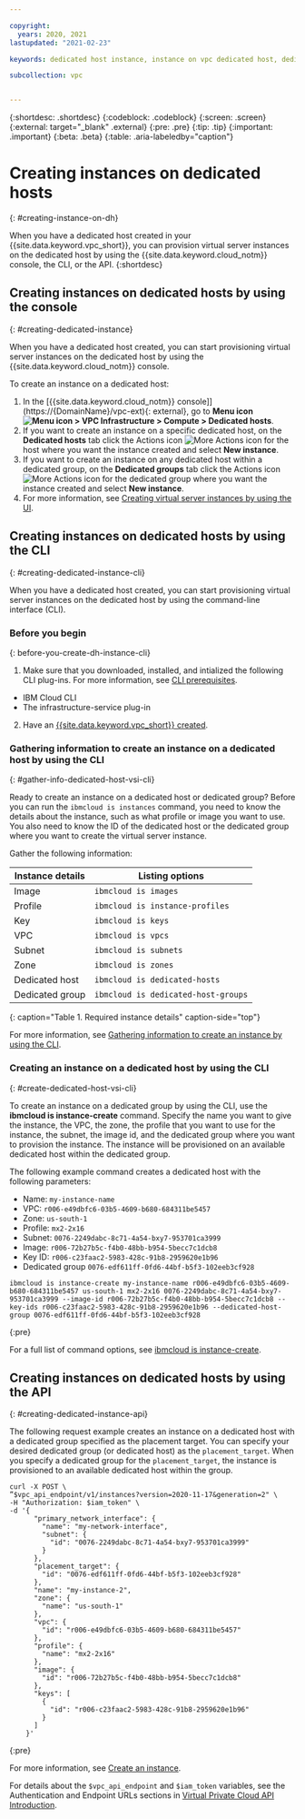 ```yaml
---

copyright:
  years: 2020, 2021 
lastupdated: "2021-02-23"

keywords: dedicated host instance, instance on vpc dedicated host, dedicated instance

subcollection: vpc


---
```


{:shortdesc: .shortdesc}
{:codeblock: .codeblock}
{:screen: .screen}
{:external: target="_blank" .external}
{:pre: .pre}
{:tip: .tip}
{:important: .important}
{:beta: .beta}
{:table: .aria-labeledby="caption"}

# Creating instances on dedicated hosts 
{: #creating-instance-on-dh}

When you have a dedicated host created in your {{site.data.keyword.vpc_short}}, you can provision virtual server instances on the dedicated host by using the {{site.data.keyword.cloud_notm}} console, the CLI, or the API.
{:shortdesc}

## Creating instances on dedicated hosts by using the console
{: #creating-dedicated-instance}

When you have a dedicated host created, you can start provisioning virtual server instances on the dedicated host by using the {{site.data.keyword.cloud_notm}} console. 

To create an instance on a dedicated host:
1. In the [{{site.data.keyword.cloud_notm}} console]](https://{DomainName}/vpc-ext){: external}, go to **Menu icon ![Menu icon](../icons/icon_hamburger.svg) > VPC Infrastructure > Compute > Dedicated hosts**. 
2. If you want to create an instance on a specific dedicated host, on the **Dedicated hosts** tab click the Actions icon ![More Actions icon](../icons/action-menu-icon.svg) for the host where you want the instance created and select **New instance**.
3. If you want to create an instance on any dedicated host within a dedicated group, on the **Dedicated groups** tab click the Actions icon ![More Actions icon](../icons/action-menu-icon.svg) for the dedicated group where you want the instance created and select **New instance**.
4. For more information, see [Creating virtual server instances by using the UI](/docs/vpc?topic=vpc-creating-virtual-servers). 

## Creating instances on dedicated hosts by using the CLI
{: #creating-dedicated-instance-cli}

When you have a dedicated host created, you can start provisioning virtual server instances on the dedicated host by using the command-line interface (CLI). 

### Before you begin
{: before-you-create-dh-instance-cli}

1. Make sure that you downloaded, installed, and intialized the following CLI plug-ins. For more information, see [CLI prerequisites](/docs/vpc?topic=vpc-set-up-environment#cli-prerequisites-setup). 
  * IBM Cloud CLI
  * The infrastructure-service plug-in
2. Have an [{{site.data.keyword.vpc_short}} created](/docs/vpc?topic=vpc-creating-a-vpc-using-cli).

### Gathering information to create an instance on a dedicated host by using the CLI
{: #gather-info-dedicated-host-vsi-cli}

Ready to create an instance on a dedicated host or dedicated group? Before you can run the `ibmcloud is instances` command, you need to know the details about the instance, such as what profile or image you want to use. You also need to know the ID of the dedicated host or the dedicated group where you want to create the virtual server instance. 

Gather the following information:

|    Instance details   |  Listing options                |
| --------------------- | --------------------------------|
| Image                 | `ibmcloud is images`            | 
| Profile               | `ibmcloud is instance-profiles` |
| Key                   | `ibmcloud is keys`              | 
| VPC                   | `ibmcloud is vpcs`              | 
| Subnet                | `ibmcloud is subnets`           | 
| Zone                  | `ibmcloud is zones`             | 
| Dedicated host        | `ibmcloud is dedicated-hosts`   |  
| Dedicated group       | `ibmcloud is dedicated-host-groups`|  
{: caption="Table 1. Required instance details" caption-side="top"} 

For more information, see [Gathering information to create an instance by using the CLI](/docs/vpc?topic=vpc-creating-virtual-servers-cli#gather-info-to-create-virtual-servers-cli). 

### Creating an instance on a dedicated host by using the CLI
{: #create-dedicated-host-vsi-cli}

To create an instance on a dedicated group by using the CLI, use the **ibmcloud is instance-create** command. Specify the name you want to give the instance, the VPC, the zone, the profile that you want to use for the instance, the subnet, the image id, and the dedicated group where you want to provision the instance. The instance will be provisioned on an available dedicated host within the dedicated group.

The following example command creates a dedicated host with the following parameters:
* Name: `my-instance-name` 
* VPC: `r006-e49dbfc6-03b5-4609-b680-684311be5457` 
* Zone: `us-south-1`
* Profile: `mx2-2x16` 
* Subnet: `0076-2249dabc-8c71-4a54-bxy7-953701ca3999` 
* Image: `r006-72b27b5c-f4b0-48bb-b954-5becc7c1dcb8` 
* Key ID: `r006-c23faac2-5983-428c-91b8-2959620e1b96`
* Dedicated group `0076-edf611ff-0fd6-44bf-b5f3-102eeb3cf928` 
```
ibmcloud is instance-create my-instance-name r006-e49dbfc6-03b5-4609-b680-684311be5457 us-south-1 mx2-2x16 0076-2249dabc-8c71-4a54-bxy7-953701ca3999 --image-id r006-72b27b5c-f4b0-48bb-b954-5becc7c1dcb8 --key-ids r006-c23faac2-5983-428c-91b8-2959620e1b96 --dedicated-host-group 0076-edf611ff-0fd6-44bf-b5f3-102eeb3cf928
```
{:pre}

For a full list of command options, see [ibmcloud is instance-create](/docs/vpc?topic=vpc-infrastructure-cli-plugin-vpc-reference#instance-create).

## Creating instances on dedicated hosts by using the API
{: #creating-dedicated-instance-api}

The following request example creates an instance on a dedicated host with a dedicated group specified as the placement target. You can specify your desired dedicated group (or dedicated host) as the `placement_target`. When you specify a dedicated group for the `placement_target`, the instance is provisioned to an available dedicated host within the group.

```
curl -X POST \
”$vpc_api_endpoint/v1/instances?version=2020-11-17&generation=2" \
-H "Authorization: $iam_token" \
-d '{
      "primary_network_interface": {
        "name": "my-network-interface",
        "subnet": {
          "id": "0076-2249dabc-8c71-4a54-bxy7-953701ca3999"
        }
      },
      "placement_target": {
        "id": "0076-edf611ff-0fd6-44bf-b5f3-102eeb3cf928"
      },
      "name": "my-instance-2",
      "zone": {
        "name": "us-south-1"
      },
      "vpc": {
        "id": "r006-e49dbfc6-03b5-4609-b680-684311be5457"
      },
      "profile": {
        "name": "mx2-2x16"
      },
      "image": {
        "id": "r006-72b27b5c-f4b0-48bb-b954-5becc7c1dcb8"
      },
      "keys": [
        {
          "id": "r006-c23faac2-5983-428c-91b8-2959620e1b96"
        }
      ]
    }'
```
{:pre}

For more information, see [Create an instance](https://cloud.ibm.com/apidocs/vpc#create-instance). 

For details about the `$vpc_api_endpoint` and `$iam_token` variables, see the Authentication and Endpoint URLs sections in [Virtual Private Cloud API Introduction](https://cloud.ibm.com/apidocs/vpc#about-vpc-api).
